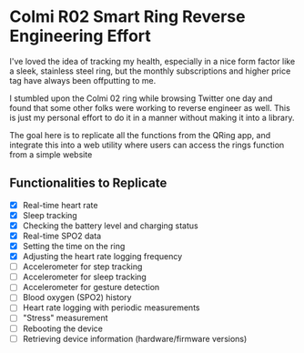 # Colmi R02 Smart Ring Reverse Engineering Effort 

I've loved the idea of tracking my health, especially in a nice form factor like a sleek, stainless steel ring, but the monthly subscriptions and higher price tag have always been offputting to me.

I stumbled upon the Colmi 02 ring while browsing Twitter one day and found that some other folks were working to reverse engineer as well. This is just my personal effort to do it in a manner without making it into a library.

The goal here is to replicate all the functions from the QRing app, and integrate this into a web utility where users can access the rings function from a simple website

## Functionalities to Replicate 

- [x] Real-time heart rate
- [x] Sleep tracking
- [x] Checking the battery level and charging status
- [x] Real-time SPO2 data
- [x] Setting the time on the ring
- [x] Adjusting the heart rate logging frequency
- [ ] Accelerometer for step tracking
- [ ] Accelerometer for sleep tracking
- [ ] Accelerometer for gesture detection
- [ ] Blood oxygen (SPO2) history
- [ ] Heart rate logging with periodic measurements
- [ ] "Stress" measurement
- [ ] Rebooting the device
- [ ] Retrieving device information (hardware/firmware versions)
